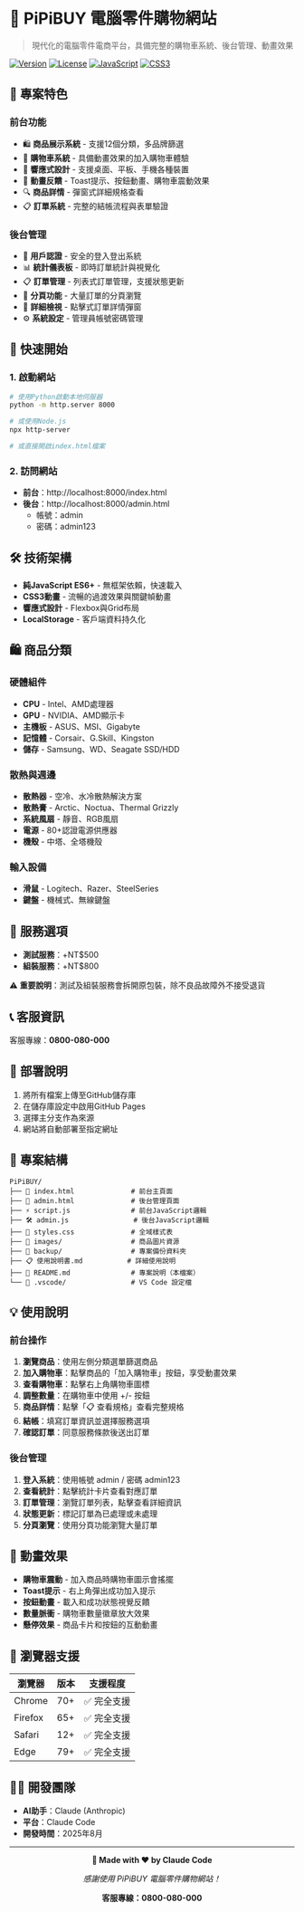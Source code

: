 # 🛒 PiPiBUY 電腦零件購物網站

> 現代化的電腦零件電商平台，具備完整的購物車系統、後台管理、動畫效果

[![Version](https://img.shields.io/badge/版本-v1.0.0-blue.svg)](https://github.com/)
[![License](https://img.shields.io/badge/授權-MIT-green.svg)](LICENSE)
[![JavaScript](https://img.shields.io/badge/JavaScript-ES6+-yellow.svg)](https://developer.mozilla.org/en-US/docs/Web/JavaScript)
[![CSS3](https://img.shields.io/badge/CSS3-動畫效果-orange.svg)](https://developer.mozilla.org/en-US/docs/Web/CSS)

## 🌟 專案特色

### 前台功能
- 🛍️ **商品展示系統** - 支援12個分類，多品牌篩選
- 🛒 **購物車系統** - 具備動畫效果的加入購物車體驗
- 📱 **響應式設計** - 支援桌面、平板、手機各種裝置
- 🎨 **動畫反饋** - Toast提示、按鈕動畫、購物車震動效果
- 🔍 **商品詳情** - 彈窗式詳細規格查看
- 📋 **訂單系統** - 完整的結帳流程與表單驗證

### 後台管理
- 🔐 **用戶認證** - 安全的登入登出系統
- 📊 **統計儀表板** - 即時訂單統計與視覺化
- 📋 **訂單管理** - 列表式訂單管理，支援狀態更新
- 📄 **分頁功能** - 大量訂單的分頁瀏覽
- 🎯 **詳細檢視** - 點擊式訂單詳情彈窗
- ⚙️ **系統設定** - 管理員帳號密碼管理

## 🚀 快速開始

### 1. 啟動網站
```bash
# 使用Python啟動本地伺服器
python -m http.server 8000

# 或使用Node.js
npx http-server

# 或直接開啟index.html檔案
```

### 2. 訪問網站
- **前台**：http://localhost:8000/index.html
- **後台**：http://localhost:8000/admin.html
  - 帳號：admin
  - 密碼：admin123

## 🛠️ 技術架構

- **純JavaScript ES6+** - 無框架依賴，快速載入
- **CSS3動畫** - 流暢的過渡效果與關鍵幀動畫
- **響應式設計** - Flexbox與Grid布局
- **LocalStorage** - 客戶端資料持久化

## 🛍️ 商品分類

### 硬體組件
- **CPU** - Intel、AMD處理器
- **GPU** - NVIDIA、AMD顯示卡  
- **主機板** - ASUS、MSI、Gigabyte
- **記憶體** - Corsair、G.Skill、Kingston
- **儲存** - Samsung、WD、Seagate SSD/HDD

### 散熱與週邊
- **散熱器** - 空冷、水冷散熱解決方案
- **散熱膏** - Arctic、Noctua、Thermal Grizzly
- **系統風扇** - 靜音、RGB風扇
- **電源** - 80+認證電源供應器
- **機殼** - 中塔、全塔機殼

### 輸入設備
- **滑鼠** - Logitech、Razer、SteelSeries
- **鍵盤** - 機械式、無線鍵盤

## 🔧 服務選項

- **測試服務**：+NT$500
- **組裝服務**：+NT$800

⚠️ **重要說明**：測試及組裝服務會拆開原包裝，除不良品故障外不接受退貨

## 📞 客服資訊

客服專線：**0800-080-000**

## 🚀 部署說明

1. 將所有檔案上傳至GitHub儲存庫
2. 在儲存庫設定中啟用GitHub Pages
3. 選擇主分支作為來源
4. 網站將自動部署至指定網址

## 📁 專案結構

```
PiPiBUY/
├── 📄 index.html              # 前台主頁面
├── 🔐 admin.html              # 後台管理頁面
├── ⚡ script.js               # 前台JavaScript邏輯
├── 🛠️ admin.js                # 後台JavaScript邏輯
├── 🎨 styles.css              # 全域樣式表
├── 📁 images/                 # 商品圖片資源
├── 📁 backup/                 # 專案備份資料夾
├── 📋 使用說明書.md           # 詳細使用說明
├── 📖 README.md               # 專案說明（本檔案）
└── 📁 .vscode/                # VS Code 設定檔
```

## 💡 使用說明

### 前台操作
1. **瀏覽商品**：使用左側分類選單篩選商品
2. **加入購物車**：點擊商品的「加入購物車」按鈕，享受動畫效果
3. **查看購物車**：點擊右上角購物車圖標
4. **調整數量**：在購物車中使用 +/- 按鈕
5. **商品詳情**：點擊「📋 查看規格」查看完整規格
6. **結帳**：填寫訂單資訊並選擇服務選項
7. **確認訂單**：同意服務條款後送出訂單

### 後台管理
1. **登入系統**：使用帳號 admin / 密碼 admin123
2. **查看統計**：點擊統計卡片查看對應訂單
3. **訂單管理**：瀏覽訂單列表，點擊查看詳細資訊
4. **狀態更新**：標記訂單為已處理或未處理
5. **分頁瀏覽**：使用分頁功能瀏覽大量訂單

## 🎨 動畫效果

- **購物車震動** - 加入商品時購物車圖示會搖擺
- **Toast提示** - 右上角彈出成功加入提示
- **按鈕動畫** - 載入和成功狀態視覺反饋
- **數量脈衝** - 購物車數量徽章放大效果
- **懸停效果** - 商品卡片和按鈕的互動動畫

## 📱 瀏覽器支援

| 瀏覽器 | 版本 | 支援程度 |
|--------|------|----------|
| Chrome | 70+ | ✅ 完全支援 |
| Firefox | 65+ | ✅ 完全支援 |
| Safari | 12+ | ✅ 完全支援 |
| Edge | 79+ | ✅ 完全支援 |

## 👨‍💻 開發團隊

- **AI助手**：Claude (Anthropic)
- **平台**：Claude Code
- **開發時間**：2025年8月

---

<div align="center">

**🚀 Made with ❤️ by Claude Code**

*感謝使用 PiPiBUY 電腦零件購物網站！*

**客服專線：0800-080-000**

</div>